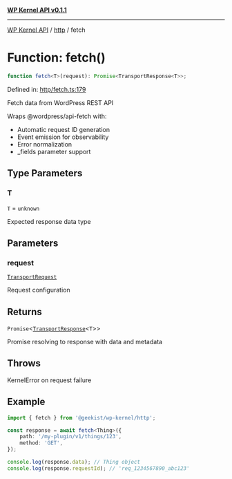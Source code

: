 [**WP Kernel API v0.1.1**](../../README.md)

---

[WP Kernel API](../../README.md) / [http](../README.md) / fetch

# Function: fetch()

```ts
function fetch<T>(request): Promise<TransportResponse<T>>;
```

Defined in: [http/fetch.ts:179](https://github.com/theGeekist/wp-kernel/blob/main/packages/kernel/src/http/fetch.ts#L179)

Fetch data from WordPress REST API

Wraps @wordpress/api-fetch with:

- Automatic request ID generation
- Event emission for observability
- Error normalization
- \_fields parameter support

## Type Parameters

### T

`T` = `unknown`

Expected response data type

## Parameters

### request

[`TransportRequest`](../interfaces/TransportRequest.md)

Request configuration

## Returns

`Promise`\<[`TransportResponse`](../interfaces/TransportResponse.md)\<`T`\>\>

Promise resolving to response with data and metadata

## Throws

KernelError on request failure

## Example

```typescript
import { fetch } from '@geekist/wp-kernel/http';

const response = await fetch<Thing>({
	path: '/my-plugin/v1/things/123',
	method: 'GET',
});

console.log(response.data); // Thing object
console.log(response.requestId); // 'req_1234567890_abc123'
```
